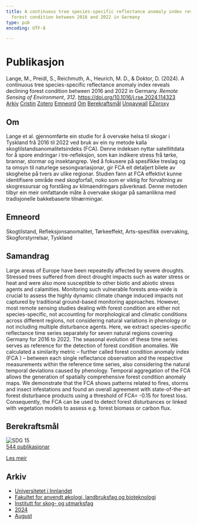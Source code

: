 ```yaml
---
title: A continuous tree species-specific reflectance anomaly index reveals declining
  forest condition between 2016 and 2022 in Germany
type: pub
encoding: UTF-8

---
```

<h1>Publikasjon</h1>
<article id="csl-bib-container-C5XJHZE8" class="csl-bib-container">
  <div class="csl-bib-body"> <div class="csl-entry">Lange, M., Preidl, S., Reichmuth, A., Heurich, M. D., &#38; Doktor, D. (2024). A continuous tree species-specific reflectance anomaly index reveals declining forest condition between 2016 and 2022 in Germany. <i>Remote Sensing of Environment</i>, <i>312</i>. <a href="https://doi.org/10.1016/j.rse.2024.114323">https://doi.org/10.1016/j.rse.2024.114323</a></div> </div>
  <div class="csl-bib-buttons">
    <a href="#taxonomy-article-C5XJHZE8" alt="archive" class="csl-bib-button">Arkiv</a>
    <a href="https://app.cristin.no/results/show.jsf?id=2287849" alt="Cristin" class="csl-bib-button">Cristin</a>
    <a href="http://zotero.org/groups/5881554/items/C5XJHZE8" alt="Zotero" class="csl-bib-button">Zotero</a>
    <a href="#keywords-article-C5XJHZE8" alt="keywords" class="csl-bib-button">Emneord</a>
    <a href="#about-article-C5XJHZE8" alt="about_pub" class="csl-bib-button">Om</a>
    <a href="#sdg-article-C5XJHZE8" alt="sdg" class="csl-bib-button">Berekraftsmål</a>
    <a href="https://doi.org/10.1016/j.rse.2024.114323" alt="Unpaywall" class="csl-bib-button">Unpaywall</a>
    <a href="https://doi.org/10.1016/j.rse.2024.114323" alt="EZproxy" class="csl-bib-button">EZproxy</a>
  </div>
  <div id="csl-bib-meta-container-C5XJHZE8"></div>
</article>
<div id="csl-bib-meta-C5XJHZE8" class="csl-bib-meta">
  <article id="about-article-C5XJHZE8" class="about_pub-article">
    <h1>Om</h1>
    Lange et al. gjennomførte ein studie for å overvake helsa til skogar i Tyskland frå 2016 til 2022 ved bruk av ein ny metode kalla skogtilstandsanomalitetsindeks (FCA). Denne indeksen nyttar satellittdata for å spore endringar i tre-refleksjon, som kan indikere stress frå tørke, brannar, stormar og insektangrep. Ved å fokusere på spesifikke treslag og ta omsyn til naturlege sesongvariasjonar, gir FCA eit detaljert bilete av skoghelse på tvers av ulike regionar. Studien fann at FCA effektivt kunne identifisere område med skogforfall, noko som er viktig for forvaltning av skogressursar og forståing av klimaendringars påverknad. Denne metoden tilbyr ein meir omfattande måte å overvake skogar på samanlikna med tradisjonelle bakkebaserte tilnærmingar.
  </article>
  <article id="keywords-article-C5XJHZE8" class="keywords-article">
    <h1>Emneord</h1>
    Skogtilstand, Refleksjonsanomalitet, Tørkeeffekt, Arts-spesifikk overvaking, Skogforstyrrelsar, Tyskland
  </article>
  <article id="abstract-article-C5XJHZE8" class="abstract-article">
    <h1>Samandrag</h1>
    Large areas of Europe have been repeatedly affected by severe droughts. Stressed trees suffered from direct drought impacts such as water stress or heat and were also more susceptible to other biotic and abiotic stress agents and calamities. Monitoring such vulnerable forests area-wide is crucial to assess the highly dynamic climate change induced impacts not captured by traditional ground-based monitoring approaches. However, most remote sensing studies dealing with forest condition are either not species-specific, not accounting for morphological and climatic conditions across different regions, not considering natural variations in phenology or not including multiple disturbance agents. Here, we extract species-specific reflectance time series separately for seven natural regions covering Germany for 2016 to 2022. The seasonal evolution of these time series serves as reference for the detection of forest condition anomalies. We calculated a similarity metric – further called forest condition anomaly index (FCA 
) – between each single reflectance observation and the respective measurements within the reference time series, also considering the natural temporal deviations caused by phenology. Temporal aggregation of the FCA 
 allows the generation of spatially comprehensive forest condition anomaly maps. We demonstrate that the FCA 
 shows patterns related to fires, storms and insect infestations and found an overall agreement with state-of-the-art forest disturbance products using a threshold of  
FCA= -0.15 for forest loss. Consequently, the FCA 
 can be used to detect forest disturbances or linked with vegetation models to assess e.g. forest biomass or carbon flux.
  </article>
  <article id="sdg-article-C5XJHZE8" class="sdg-article">
    <h1>Berekraftsmål</h1>
    <div class="sdg-container"><div id="sdg15" class="sdg">
        <img src="{{< params subfolder >}}images/sdg/sdg15_nn.png" class="image" alt="SDG 15">
        <div class="sdg-overlay">
          <a href="{{< params subfolder >}}nn/archive/?sdg=15#archive" class="sdg-publication-count"><span>544</span> publikasjonar</a>
          <p><a href="https://fn.no/om-fn/fns-baerekraftsmaal/livet-paa-land?lang=nno-NO" class="sdg-read-more">Les meir</a></p>
        </div>
      </div></div>
  </article>
  <article id="taxonomy-article-C5XJHZE8" class="taxonomy-article">
    <h1>Arkiv</h1>
    <ul>
      <li><a href="{{< params subfolder >}}nn/archive/?key=3DCRN523">Universitetet i Innlandet</a></li>
      <li><a href="{{< params subfolder >}}nn/archive/?key=T77LXH6D">Fakultet for anvendt økologi, landbruksfag og bioteknologi</a></li>
      <li><a href="{{< params subfolder >}}nn/archive/?key=7TRARPE3">Institutt for skog- og utmarksfag</a></li>
      <li><a href="{{< params subfolder >}}nn/archive/?key=A4XX8HDP">2024</a></li>
      <li><a href="{{< params subfolder >}}nn/archive/?key=HFYJIYIE">August</a></li>
    </ul>
  </article>
</div>
